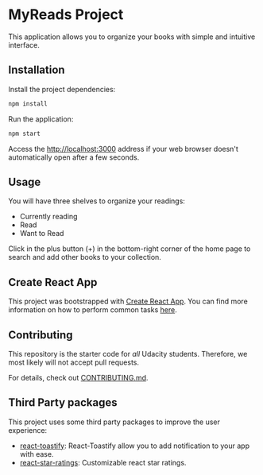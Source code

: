 # MyReads Project

This application allows you to organize your books with simple and intuitive interface.

## Installation

Install the project dependencies:

```sh
npm install
```

Run the application:

```sh
npm start
```

Access the [http://localhost:3000](http://localhost:3000) address if your web browser doesn't automatically open after a few seconds.

## Usage

You will have three shelves to organize your readings:

* Currently reading
* Read
* Want to Read

Click in the plus button (+) in the bottom-right corner of the home page to search and add other books to your collection.

## Create React App

This project was bootstrapped with [Create React App](https://github.com/facebookincubator/create-react-app). You can find more information on how to perform common tasks [here](https://github.com/facebookincubator/create-react-app/blob/master/packages/react-scripts/template/README.md).

## Contributing

This repository is the starter code for _all_ Udacity students. Therefore, we most likely will not accept pull requests.

For details, check out [CONTRIBUTING.md](CONTRIBUTING.md).

## Third Party packages

This project uses some third party packages to improve the user experience:

* [react-toastify](https://github.com/fkhadra/react-toastify): React-Toastify allow you to add notification to your app with ease.
* [react-star-ratings](https://github.com/ekeric13/react-star-ratings): Customizable react star ratings.
